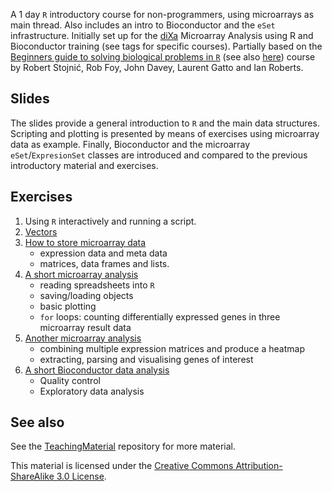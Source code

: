 
A 1 day `R` introductory course for non-programmers, using
microarrays as main thread. Also includes an intro to Bioconductor and
the `eSet` infrastructure. Initially set up for the
[diXa](http://www.dixa-fp7.eu/dixa-training/dixa-training-agenda/dixa-microarray-training)
Microarray Analysis using R and Bioconductor training (see tags for
specific courses). Partially based on the
[Beginners guide to solving biological problems in `R`](http://www.training.cam.ac.uk/gsls/course/gsls-rintro)
(see also [here](http://logic.sysbiol.cam.ac.uk/teaching/Rcourse/))
course by Robert Stojnić, Rob Foy, John Davey, Laurent Gatto and Ian
Roberts.

## Slides

The slides provide a general introduction to `R` and the main data
structures. Scripting and plotting is presented by means of exercises
using microarray data as example. Finally, Bioconductor and the
microarray `eSet`/`ExpresionSet` classes are introduced and compared
to the previous introductory material and exercises.

## Exercises

1) Using `R` interactively and running a script.
2) [Vectors](https://github.com/lgatto/RIntro/blob/master/Exercises/Exercise-02.md)
3) [How to store microarray data](https://github.com/lgatto/RIntro/blob/master/Exercises/Exercise-03.md)
   - expression data and meta data
   - matrices, data frames and lists.
4) [A short microarray analysis](https://github.com/lgatto/RIntro/blob/master/Exercises/Exercise-04.md)
   - reading spreadsheets into `R`
   - saving/loading objects
   - basic plotting
   - `for` loops: counting differentially expressed genes in three
     microarray result data
5) [Another microarray analysis](https://github.com/lgatto/RIntro/blob/master/Exercises/Exercise-05.md)
   - combining multiple expression matrices and produce a heatmap
   - extracting, parsing and visualising genes of interest
6) [A short Bioconductor data analysis](https://github.com/lgatto/RIntro/blob/master/Exercises/Exercise-06.md)
   - Quality control
   - Exploratory data analysis

## See also

See the [TeachingMaterial](https://github.com/lgatto/TeachingMaterial)
repository for more material.


This material is licensed under the
[Creative Commons Attribution-ShareAlike 3.0 License](http://creativecommons.org/licenses/by-sa/3.0/).
